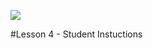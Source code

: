 ![](http://appinventor.mit.edu/explore/sites/all/themes/appinventor/logo.png)

#Lesson 4 - Student Instuctions
